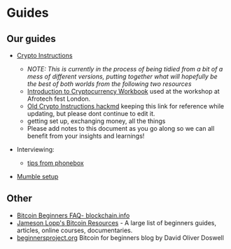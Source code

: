 # Guides

## Our guides

* [Crypto Instructions](./Cryptoguide.md)
  - _NOTE: This is currently in the process of being tidied from a bit of a mess of different versions, putting together what will hopefully be the best of both worlds from the following two resources_ 
  - [Introduction to Cryptocurrency Workbook](https://docs.google.com/document/d/11fJfWa5a6FX8h-2zGI5ZZFm7bNKGN6L1wWhnfrUOMQg/edit#heading=h.q9r9wfywrj12) used at the workshop at Afrotech fest London.
  - [Old Crypto Instructions hackmd](https://hackmd.io/s/ryu1mKfXf) keeping this link for reference while updating, but please dont continue to edit it.
  - getting set up, exchanging money, all the things
  - Please add notes to this document as you go along so we can all benefit from your insights and learnings!

* Interviewing:
  - [tips from phonebox](https://hackmd.io/AwEwxgRgLAHMCGBaA7AZimRUCsBGKiM8EuiwYUApqiDMlAEwBmuQA===?edit#)

* [Mumble setup](https://hackmd.io/MwMw7CBMCG3AtAUxAEwBzwCxoKwCN49pEUkA2TSHFaMMFMgTiA==#)


## Other

* [Bitcoin Beginners FAQ- blockchain.info](https://blockchain.info/wallet/bitcoin-faq)
* [Jameson Lopp's Bitcoin Resources](http://lopp.net/bitcoin.html) - A large list of beginners guides, articles, online courses, documentaries. 
* [beginnersproject.org](https://beginnersproject.org/) Bitcoin for beginners blog by David Oliver Doswell

